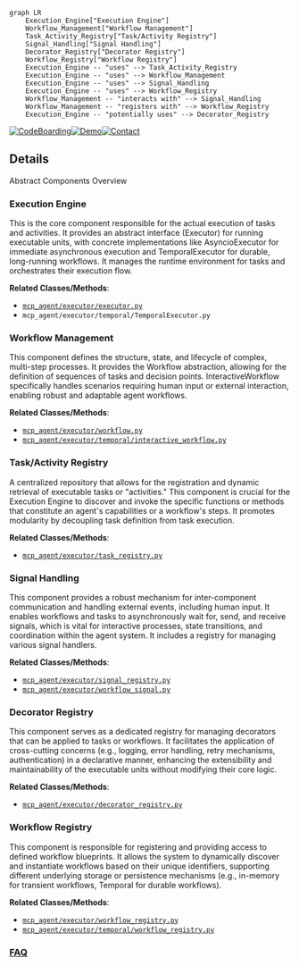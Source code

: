 ```mermaid
graph LR
    Execution_Engine["Execution Engine"]
    Workflow_Management["Workflow Management"]
    Task_Activity_Registry["Task/Activity Registry"]
    Signal_Handling["Signal Handling"]
    Decorator_Registry["Decorator Registry"]
    Workflow_Registry["Workflow Registry"]
    Execution_Engine -- "uses" --> Task_Activity_Registry
    Execution_Engine -- "uses" --> Workflow_Management
    Execution_Engine -- "uses" --> Signal_Handling
    Execution_Engine -- "uses" --> Workflow_Registry
    Workflow_Management -- "interacts with" --> Signal_Handling
    Workflow_Management -- "registers with" --> Workflow_Registry
    Execution_Engine -- "potentially uses" --> Decorator_Registry
```

[![CodeBoarding](https://img.shields.io/badge/Generated%20by-CodeBoarding-9cf?style=flat-square)](https://github.com/CodeBoarding/GeneratedOnBoardings)[![Demo](https://img.shields.io/badge/Try%20our-Demo-blue?style=flat-square)](https://www.codeboarding.org/demo)[![Contact](https://img.shields.io/badge/Contact%20us%20-%20contact@codeboarding.org-lightgrey?style=flat-square)](mailto:contact@codeboarding.org)

## Details

Abstract Components Overview

### Execution Engine
This is the core component responsible for the actual execution of tasks and activities. It provides an abstract interface (Executor) for running executable units, with concrete implementations like AsyncioExecutor for immediate asynchronous execution and TemporalExecutor for durable, long-running workflows. It manages the runtime environment for tasks and orchestrates their execution flow.


**Related Classes/Methods**:

- <a href="https://github.com/lastmile-ai/mcp-agent/blob/main/src/mcp_agent/executor/executor.py" target="_blank" rel="noopener noreferrer">`mcp_agent/executor/executor.py`</a>
- `mcp_agent/executor/temporal/TemporalExecutor.py`


### Workflow Management
This component defines the structure, state, and lifecycle of complex, multi-step processes. It provides the Workflow abstraction, allowing for the definition of sequences of tasks and decision points. InteractiveWorkflow specifically handles scenarios requiring human input or external interaction, enabling robust and adaptable agent workflows.


**Related Classes/Methods**:

- <a href="https://github.com/lastmile-ai/mcp-agent/blob/main/src/mcp_agent/executor/workflow.py" target="_blank" rel="noopener noreferrer">`mcp_agent/executor/workflow.py`</a>
- <a href="https://github.com/lastmile-ai/mcp-agent/blob/main/src/mcp_agent/executor/temporal/interactive_workflow.py" target="_blank" rel="noopener noreferrer">`mcp_agent/executor/temporal/interactive_workflow.py`</a>


### Task/Activity Registry
A centralized repository that allows for the registration and dynamic retrieval of executable tasks or "activities." This component is crucial for the Execution Engine to discover and invoke the specific functions or methods that constitute an agent's capabilities or a workflow's steps. It promotes modularity by decoupling task definition from task execution.


**Related Classes/Methods**:

- <a href="https://github.com/lastmile-ai/mcp-agent/blob/main/src/mcp_agent/executor/task_registry.py" target="_blank" rel="noopener noreferrer">`mcp_agent/executor/task_registry.py`</a>


### Signal Handling
This component provides a robust mechanism for inter-component communication and handling external events, including human input. It enables workflows and tasks to asynchronously wait for, send, and receive signals, which is vital for interactive processes, state transitions, and coordination within the agent system. It includes a registry for managing various signal handlers.


**Related Classes/Methods**:

- <a href="https://github.com/lastmile-ai/mcp-agent/blob/main/src/mcp_agent/executor/signal_registry.py" target="_blank" rel="noopener noreferrer">`mcp_agent/executor/signal_registry.py`</a>
- <a href="https://github.com/lastmile-ai/mcp-agent/blob/main/src/mcp_agent/executor/workflow_signal.py" target="_blank" rel="noopener noreferrer">`mcp_agent/executor/workflow_signal.py`</a>


### Decorator Registry
This component serves as a dedicated registry for managing decorators that can be applied to tasks or workflows. It facilitates the application of cross-cutting concerns (e.g., logging, error handling, retry mechanisms, authentication) in a declarative manner, enhancing the extensibility and maintainability of the executable units without modifying their core logic.


**Related Classes/Methods**:

- <a href="https://github.com/lastmile-ai/mcp-agent/blob/main/src/mcp_agent/executor/decorator_registry.py" target="_blank" rel="noopener noreferrer">`mcp_agent/executor/decorator_registry.py`</a>


### Workflow Registry
This component is responsible for registering and providing access to defined workflow blueprints. It allows the system to dynamically discover and instantiate workflows based on their unique identifiers, supporting different underlying storage or persistence mechanisms (e.g., in-memory for transient workflows, Temporal for durable workflows).


**Related Classes/Methods**:

- <a href="https://github.com/lastmile-ai/mcp-agent/blob/main/src/mcp_agent/executor/workflow_registry.py" target="_blank" rel="noopener noreferrer">`mcp_agent/executor/workflow_registry.py`</a>
- <a href="https://github.com/lastmile-ai/mcp-agent/blob/main/src/mcp_agent/executor/temporal/workflow_registry.py" target="_blank" rel="noopener noreferrer">`mcp_agent/executor/temporal/workflow_registry.py`</a>




### [FAQ](https://github.com/CodeBoarding/GeneratedOnBoardings/tree/main?tab=readme-ov-file#faq)